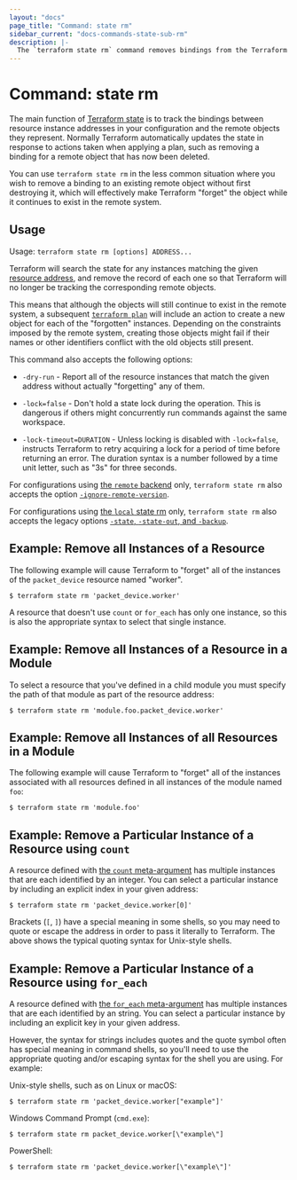 ```yaml
---
layout: "docs"
page_title: "Command: state rm"
sidebar_current: "docs-commands-state-sub-rm"
description: |-
  The `terraform state rm` command removes bindings from the Terraform state, causing Terraform to "forget about" existing objects.
---
```


# Command: state rm

The main function of [Terraform state](/docs/language/state/index.html) is
to track the bindings between resource instance addresses in your configuration
and the remote objects they represent. Normally Terraform automatically
updates the state in response to actions taken when applying a plan, such as
removing a binding for a remote object that has now been deleted.

You can use `terraform state rm` in the less common situation where you wish
to remove a binding to an existing remote object without first destroying it,
which will effectively make Terraform "forget" the object while it continues
to exist in the remote system.

## Usage

Usage: `terraform state rm [options] ADDRESS...`

Terraform will search the state for any instances matching the given
[resource address](/docs/cli/state/resource-addressing.html), and remove
the record of each one so that Terraform will no longer be tracking the
corresponding remote objects.

This means that although the objects will still continue to exist in the
remote system, a subsequent
[`terraform plan`](../plan.html)
will include an action to create a new object for each of the "forgotten"
instances. Depending on the constraints imposed by the remote system, creating
those objects might fail if their names or other identifiers conflict with
the old objects still present.

This command also accepts the following options:

* `-dry-run` - Report all of the resource instances that match the given
  address without actually "forgetting" any of them.

* `-lock=false` - Don't hold a state lock during the operation. This is
   dangerous if others might concurrently run commands against the same
   workspace.

* `-lock-timeout=DURATION` - Unless locking is disabled with `-lock=false`,
  instructs Terraform to retry acquiring a lock for a period of time before
  returning an error. The duration syntax is a number followed by a time
  unit letter, such as "3s" for three seconds.

For configurations using
[the `remote` backend](/docs/language/settings/backends/remote.html)
only, `terraform state rm`
also accepts the option
[`-ignore-remote-version`](/docs/language/settings/backends/remote.html#command-line-arguments).

For configurations using
[the `local` state rm](/docs/language/settings/backends/local.html) only,
`terraform state rm` also accepts the legacy options
[`-state`, `-state-out`, and `-backup`](/docs/language/settings/backends/local.html#command-line-arguments).

## Example: Remove all Instances of a Resource

The following example will cause Terraform to "forget" all of the instances
of the `packet_device` resource named "worker".

```shell
$ terraform state rm 'packet_device.worker'
```

A resource that doesn't use `count` or `for_each` has only one instance, so
this is also the appropriate syntax to select that single instance.

## Example: Remove all Instances of a Resource in a Module

To select a resource that you've defined in a child module you must specify
the path of that module as part of the resource address:

```shell
$ terraform state rm 'module.foo.packet_device.worker'
```

## Example: Remove all Instances of all Resources in a Module

The following example will cause Terraform to "forget" all of the instances
associated with all resources defined in all instances of the module named
`foo`:

```shell
$ terraform state rm 'module.foo'
```

## Example: Remove a Particular Instance of a Resource using `count`

A resource defined with [the `count` meta-argument](/docs/language/meta-arguments/count.html)
has multiple instances that are each identified by an integer. You can
select a particular instance by including an explicit index in your given
address:

```shell
$ terraform state rm 'packet_device.worker[0]'
```

Brackets (`[`, `]`) have a special meaning in some shells, so you may need to
quote or escape the address in order to pass it literally to Terraform.
The above shows the typical quoting syntax for Unix-style shells.

## Example: Remove a Particular Instance of a Resource using `for_each`

A resource defined with [the `for_each` meta-argument](/docs/language/meta-arguments/for_each.html)
has multiple instances that are each identified by an string. You can
select a particular instance by including an explicit key in your given
address.

However, the syntax for strings includes quotes and the quote symbol often
has special meaning in command shells, so you'll need to use the appropriate
quoting and/or escaping syntax for the shell you are using. For example:

Unix-style shells, such as on Linux or macOS:

```shell
$ terraform state rm 'packet_device.worker["example"]'
```

Windows Command Prompt (`cmd.exe`):

```shell
$ terraform state rm packet_device.worker[\"example\"]
```

PowerShell:

```shell
$ terraform state rm 'packet_device.worker[\"example\"]'
```
